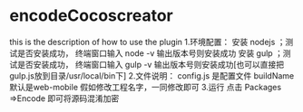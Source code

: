 # encodeCocoscreator
this is the description of how to use the plugin
1.环境配置：
安装 nodejs   ；测试是否安装成功， 终端窗口输入 node -v 输出版本号则安装成功
安装 gulp   ；测试是否安装成功， 终端窗口输入 gulp -v 输出版本号则安装成功[也可以直接把gulp.js放到目录/usr/local/bin下]
2.文件说明：
config.js 是配置文件
	buildName 默认是web-mobile  假如修改工程名字，一同修改即可
3.运行
点击 Packages =>Encode 即可将源码混淆加密